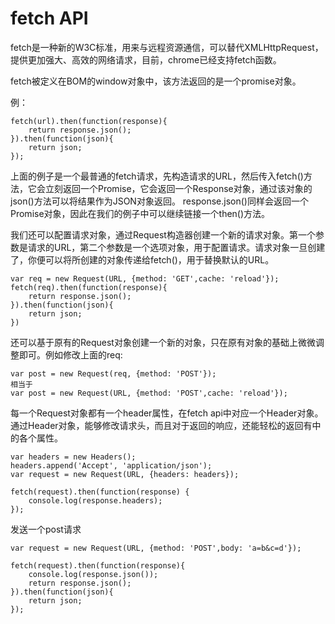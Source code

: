 # fetch API

fetch是一种新的W3C标准，用来与远程资源通信，可以替代XMLHttpRequest，提供更加强大、高效的网络请求，目前，chrome已经支持fetch函数。

fetch被定义在BOM的window对象中，该方法返回的是一个promise对象。

例：

    fetch(url).then(function(response){
        return response.json();
    }).then(function(json){
        return json;
    });
    
上面的例子是一个最普通的fetch请求，先构造请求的URL，然后传入fetch()方法，它会立刻返回一个Promise，它会返回一个Response对象，通过该对象的json()方法可以将结果作为JSON对象返回。 response.json()同样会返回一个Promise对象，因此在我们的例子中可以继续链接一个then()方法。

我们还可以配置请求对象，通过Request构造器创建一个新的请求对象。第一个参数是请求的URL，第二个参数是一个选项对象，用于配置请求。请求对象一旦创建了，你便可以将所创建的对象传递给fetch()，用于替换默认的URL。

    var req = new Request(URL, {method: 'GET',cache: 'reload'});
    fetch(req).then(function(response){
        return response.json();
    }).then(function(json){
        return json;
    })

还可以基于原有的Request对象创建一个新的对象，只在原有对象的基础上微微调整即可。例如修改上面的req:

    var post = new Request(req, {method: 'POST'});
    相当于
    var post = new Request(URL, {method: 'POST',cache: 'reload'});
    
每一个Request对象都有一个header属性，在fetch api中对应一个Header对象。通过Header对象，能够修改请求头，而且对于返回的响应，还能轻松的返回有中的各个属性。   

    var headers = new Headers();
    headers.append('Accept', 'application/json');
    var request = new Request(URL, {headers: headers});
    
    fetch(request).then(function(response) {
        console.log(response.headers);
    });
    
发送一个post请求

    var request = new Request(URL, {method: 'POST',body: 'a=b&c=d'});
    
    fetch(request).then(function(response){
        console.log(response.json());
        return response.json();
    }).then(function(json){
        return json;
    });
    
